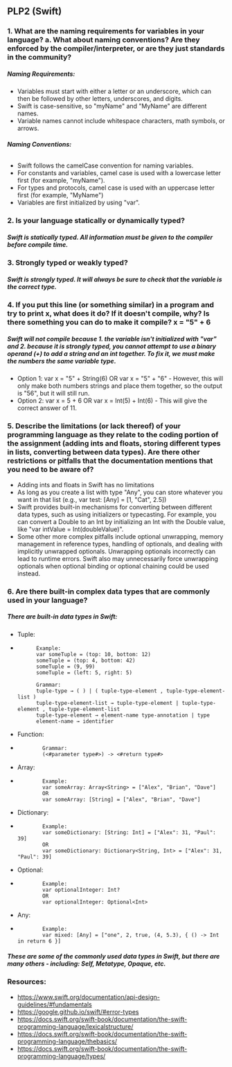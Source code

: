 ## PLP2 (Swift)

### 1. What are the naming requirements for variables in your language? a. What about naming conventions? Are they enforced by the compiler/interpreter, or are they just standards in the community?

##### Naming Requirements:
* Variables must start with either a letter or an underscore, which can then be followed by other letters, underscores, and digits. 
* Swift is case-sensitive, so "myName" and "MyName" are different names. 
* Variable names cannot include whitespace characters, math symbols, or arrows.

###### **Naming Conventions:** 
* Swift follows the camelCase convention for naming variables. 
* For constants and variables, camel case is used with a lowercase letter first (for example, "myName").
* For types and protocols, camel case is used with an uppercase letter first (for example, "MyName")
* Variables are first initialized by using "var".

### 2. Is your language statically or dynamically typed? 
##### Swift is statically typed. All information must be given to the compiler before compile time.

### 3. Strongly typed or weakly typed? 
##### Swift is strongly typed. It will always be sure to check that the variable is the correct type.

### 4. If you put this line (or something similar) in a program and try to print x, what does it do? If it doesn't compile, why? Is there something you can do to make it compile? x = "5" + 6 
##### Swift will not compile because 1. the variable isn't initialized with "var" and 2. because it is strongly typed, you cannot attempt to use a binary operand (+) to add a string and an int together. To fix it, we must make the numbers the same variable type. 
* Option 1: var x = "5" + String(6) OR var x = "5" + "6" - However, this will only make both numbers strings and place them together, so the output is "56", but it will still run.
* Option 2: var x = 5 + 6 OR var x = Int(5) + Int(6) - This will give the correct answer of 11.

### 5. Describe the limitations (or lack thereof) of your programming language as they relate to the coding portion of the assignment (adding ints and floats, storing different types in lists, converting between data types). Are there other restrictions or pitfalls that the documentation mentions that you need to be aware of? 
* Adding ints and floats in Swift has no limitations
* As long as you create a list with type "Any", you can store whatever you want in that list (e.g., var test: [Any] = [1, "Cat", 2.5])
* Swift provides built-in mechanisms for converting between different data types, such as using initializers or typecasting. For example, you can convert a Double to an Int by initializing an Int with the Double value, like "var intValue = Int(doubleValue)".
* Some other more complex pitfalls include optional unwrapping, memory management in reference types, handling of optionals, and dealing with implicitly unwrapped optionals. Unwrapping optionals incorrectly can lead to runtime errors. Swift also may unnecessarily force unwrapping optionals when optional binding or optional chaining could be used instead. 

### 6. Are there built-in complex data types that are commonly used in your language?
##### There are built-in data types in Swift:
* Tuple:
*           Example:
            var someTuple = (top: 10, bottom: 12)
            someTuple = (top: 4, bottom: 42)
            someTuple = (9, 99)
            someTuple = (left: 5, right: 5)

            Grammar:
            tuple-type → ( ) | ( tuple-type-element , tuple-type-element-list )
            tuple-type-element-list → tuple-type-element | tuple-type-element , tuple-type-element-list
            tuple-type-element → element-name type-annotation | type
            element-name → identifier
* Function:
*             Grammar:
              (<#parameter type#>) -> <#return type#>
* Array:
*             Example:
              var someArray: Array<String> = ["Alex", "Brian", "Dave"]
              OR
              var someArray: [String] = ["Alex", "Brian", "Dave"]
* Dictionary:
*             Example:
              var someDictionary: [String: Int] = ["Alex": 31, "Paul": 39]
              OR
              var someDictionary: Dictionary<String, Int> = ["Alex": 31, "Paul": 39]
* Optional:
*             Example:
              var optionalInteger: Int?
              OR
              var optionalInteger: Optional<Int>
* Any:
*             Example:
              var mixed: [Any] = ["one", 2, true, (4, 5.3), { () -> Int in return 6 }]
##### These are some of the commonly used data types in Swift, but there are many others - including: Self, Metatype, Opaque, etc.

### Resources:
* https://www.swift.org/documentation/api-design-guidelines/#fundamentals
* https://google.github.io/swift/#error-types
* https://docs.swift.org/swift-book/documentation/the-swift-programming-language/lexicalstructure/
* https://docs.swift.org/swift-book/documentation/the-swift-programming-language/thebasics/
* https://docs.swift.org/swift-book/documentation/the-swift-programming-language/types/
